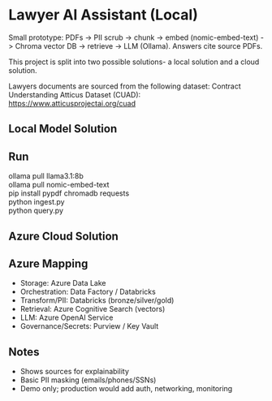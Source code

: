 # Lawyer AI Assistant (Local)

Small prototype: PDFs -> PII scrub -> chunk -> embed (nomic-embed-text) -> Chroma vector DB -> retrieve -> LLM (Ollama). Answers cite source PDFs.


This project is split into two possible solutions- a local solution and a cloud solution.

Lawyers documents are sourced from the following dataset:
Contract Understanding Atticus Dataset (CUAD): https://www.atticusprojectai.org/cuad


## Local Model Solution



## Run
ollama pull llama3.1:8b  
ollama pull nomic-embed-text   
pip install pypdf chromadb requests  
python ingest.py  
python query.py  



## Azure Cloud Solution

## Azure Mapping
- Storage: Azure Data Lake
- Orchestration: Data Factory / Databricks
- Transform/PII: Databricks (bronze/silver/gold)
- Retrieval: Azure Cognitive Search (vectors)
- LLM: Azure OpenAI Service
- Governance/Secrets: Purview / Key Vault

## Notes
- Shows sources for explainability
- Basic PII masking (emails/phones/SSNs)
- Demo only; production would add auth, networking, monitoring
